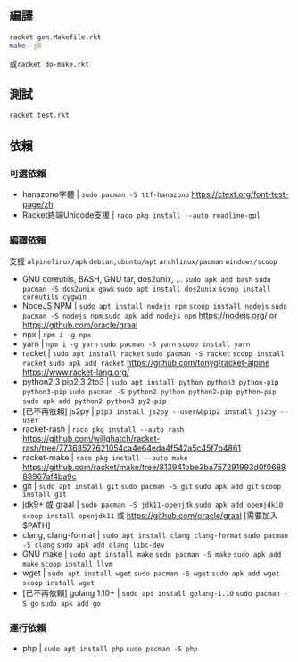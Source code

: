 ## 編譯

```bash
racket gen.Makefile.rkt
make -j8
```
或`racket do-make.rkt`

## 測試
```bash
racket test.rkt
```

## 依賴

### 可選依賴

* hanazono字體 | `sudo pacman -S ttf-hanazono` https://ctext.org/font-test-page/zh
* Racket終端Unicode支援 | `raco pkg install --auto readline-gpl`

### 編譯依賴

支援 `alpinelinux/apk` `debian,ubuntu/apt` `archlinux/pacman` `windows/scoop`

* GNU coreutils, BASH, GNU tar, dos2unix, ... `sudo apk add bash` `sudo pacman -S dos2unix gawk` `sudo apt install dos2unix` `scoop install coreutils cygwin`
* NodeJS NPM | `sudo apt install nodejs npm` `scoop install nodejs` `sudo pacman -S nodejs npm` `sudo apk add nodejs npm` https://nodejs.org/ or https://github.com/oracle/graal
* npx | `npm i -g npx`
* yarn | `npm i -g yarn` `sudo pacman -S yarn` `scoop install yarn`
* racket | `sudo apt install racket` `sudo pacman -S racket` `scoop install racket` `sudo apk add racket` https://github.com/tonyg/racket-alpine https://www.racket-lang.org/
* python2,3 pip2,3 2to3 | `sudo apt install python python3 python-pip python3-pip` `sudo pacman -S python2 python python2-pip python-pip` `sudo apk add python2 python3 py2-pip`
* [已不再依賴] js2py | `pip3 install js2py --user&&pip2 install js2py --user`
* racket-rash | `raco pkg install --auto rash` https://github.com/willghatch/racket-rash/tree/77363527621054ca4e64eda4f542a5c45f7b4861
* racket-make | `raco pkg install --auto make` https://github.com/racket/make/tree/813941bbe3ba757291993d0f068888967af4ba9c
* git | `sudo apt install git` `sudo pacman -S git` `sudo apk add git` `scoop install git`
* jdk9+ 或 graal | `sudo pacman -S jdk11-openjdk` `sudo apk add openjdk10` `scoop install openjdk11` 或 https://github.com/oracle/graal [需要加入$PATH]
* clang, clang-format | `sudo apt install clang clang-format` `sudo pacman -S clang` `sudo apk add clang libc-dev`
* GNU make | `sudo apt install make` `sudo pacman -S make` `sudo apk add make` `scoop install llvm`
* wget | `sudo apt install wget` `sudo pacman -S wget` `sudo apk add wget` `scoop install wget`
* [已不再依賴] golang 1.10+ | `sudo apt install golang-1.10` `sudo pacman -S go` `sudo apk add go`

### 運行依賴

* php | `sudo apt install php` `sudo pacman -S php`
